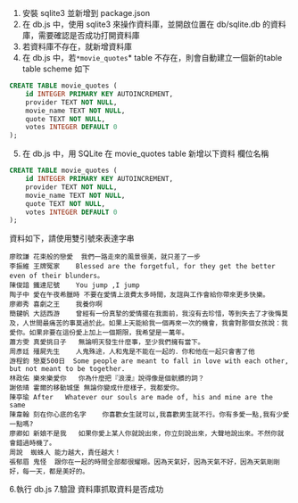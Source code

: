 1. 安裝 sqlite3 並新增到 package.json
2. 在 db.js 中，使用 sqlite3 來操作資料庫，並開啟位置在 db/sqlite.db 的資料庫，需要確認是否成功打開資料庫
3. 若資料庫不存在，就新增資料庫
4. 在 db.js 中，若`*movie_quotes`* table 不存在，則會自動建立一個新的table
   table scheme 如下

```sql
CREATE TABLE movie_quotes (
    id INTEGER PRIMARY KEY AUTOINCREMENT,
    provider TEXT NOT NULL,
    movie_name TEXT NOT NULL,
    quote TEXT NOT NULL,
    votes INTEGER DEFAULT 0
);
```

5. 在 db.js 中，用 SQLite 在 movie_quotes table 新增以下資料
   欄位名稱

```sql
CREATE TABLE movie_quotes (
    id INTEGER PRIMARY KEY AUTOINCREMENT,
    provider TEXT NOT NULL,
    movie_name TEXT NOT NULL,
    quote TEXT NOT NULL,
    votes INTEGER DEFAULT 0
);
```
資料如下，請使用雙引號來表達字串

```
廖旼謙	花束般的戀愛	我們一路走來的風景很美，就只差了一步
李振維	王牌冤家	Blessed are the forgetful, for they get the better even of their blunders。
陳俊諳	鐵達尼號	You jump ,I jump
陶子中	愛在午夜希臘時	不要在愛情上浪費太多時間，友誼與工作會給你帶來更多快樂。
廖卿秀	喜劇之王	我養你啊
簡鍵帆	大話西游	曾經有一份真摯的愛情擺在我面前，我沒有去珍惜，等到失去了才後悔莫及，人世間最痛苦的事莫過於此。如果上天能給我一個再來一次的機會，我會對那個女孩說：我愛你。如果非要在這份愛上加上一個期限，我希望是一萬年。
蕭方雯	真愛挑日子	無論明天發生什麼事，至少我們擁有當下。
周彥廷	殭屍先生	人鬼殊途，人和鬼是不能在一起的．你和他在一起只會害了他
游程鈞	戀夏500日	Some people are meant to fall in love with each other, but not meant to be together.
林政佑	樂來樂愛你	你為什麼把『浪漫』說得像是個骯髒的詞？
謝依晴	霍爾的移動城堡	無論你變成什麼樣子，我都愛你。
陳亭瑜	After	Whatever our souls are made of, his and mine are the same
陳韋翰	刻在你心底的名字	你喜歡女生就可以,我喜歡男生就不行。你有多愛一點,我有少愛一點嗎?
廖卿如	新娘不是我	如果你愛上某人你就說出來，你立刻說出來，大聲地說出來。不然你就會錯過時機了。
周說	蜘蛛人	能力越大，責任越大！
張郁眉	鬼怪	跟你在一起的時間全部都很耀眼。因為天氣好，因為天氣不好，因為天氣剛剛好，每一天，都是美好的。
```
6.執行 db.js
7.驗證 資料庫抓取資料是否成功